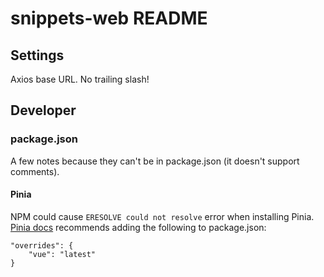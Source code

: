 # snippets-web README

## Settings

Axios base URL. No trailing slash!

## Developer

### package.json

A few notes because they can't be in package.json (it doesn't support comments).

#### Pinia

NPM could cause `ERESOLVE could not resolve` error when installing Pinia. [Pinia docs](https://pinia.vuejs.org/ssr/nuxt.html#Installation) recommends adding the following to package.json:

```
"overrides": {
    "vue": "latest"
}
```

